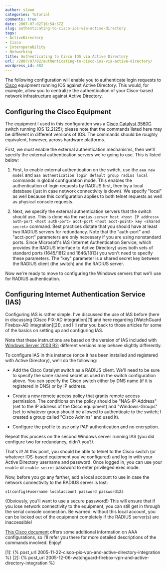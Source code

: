 ```yaml
---
author: slowe
categories: Tutorial
comments: true
date: 2007-07-02T16:54:57Z
slug: authenticating-to-cisco-ios-via-active-directory
tags:
- ActiveDirectory
- Cisco
- Interoperability
- Networking
title: Authenticating to Cisco IOS via Active Directory
url: /2007/07/02/authenticating-to-cisco-ios-via-active-directory/
wordpress_id: 482
---
```


The following configuration will enable you to authenticate login requests to [Cisco](http://www.cisco.com/) equipment running IOS against Active Directory. This would, for example, allow you to centralize the authentication of your Cisco-based network infrastructure against Active Directory.

## Configuring the Cisco Equipment

The equipment I used in this configuration was a [Cisco Catalyst 3560G](http://www.cisco.com/en/US/products/hw/switches/ps5528/index.html) switch running IOS 12.2(25); please note that the commands listed here may be different in different versions of IOS. The commands should be roughly equivalent, however, across hardware platforms.

First, we must enable the external authentication mechanisms, then we'll specify the external authentication servers we're going to use. This is listed below:

1. First, to enable external authentication on the switch, use the `aaa new model` and `aaa authentication login default group radius local` commands in global configuration mode. This enables the authentication of login requests by RADIUS first, then by a local database (just in case network connectivity is down). We specify "local" as well because this configuration applies to both telnet requests as well as physical console requests.

2. Next, we specify the external authentication servers that the switch should use. This is done via the `radius-server host <host IP address> auth-port <host auth-port> acct-port <host acct-point> key <shared secret>` command.  Best practices dictate that you should have at least two RADIUS servers for redundancy. Note that the "auth-port" and "acct-port" parameters are only necessary if you are using nonstandard ports. Since Microsoft's IAS (Internet Authentication Service, which provides the RADIUS interface to Active Directory) uses both sets of standard ports (1645/1812 and 1646/1813) you won't need to specify these parameters. The "key" parameter is a shared secret key between the RADIUS client (the switch) and the RADIUS server.

Now we're ready to move to configuring the Windows servers that we'll use for RADIUS authentication.

## Configuring Internet Authentication Service (IAS)

Configuring IAS is rather simple. I've discussed the use of IAS before (here in discussing [Cisco PIX-AD integration][1] and here regarding [WatchGuard Firebox-AD integration][2]), and I'll refer you back to those articles for some of the basics on setting up and configuring IAS.

Note that these instructions are based on the version of IAS included with [Windows Server 2003 R2](http://www.microsoft.com/windowsserver/default.mspx); different versions may behave slightly differently.

To configure IAS in this instance (once it has been installed and registered with Active Directory), we'll do the following:

* Add the Cisco Catalyst switch as a RADIUS client. We'll need to be sure to specify the same shared secret as used in the switch configuration above. You can specify the Cisco switch either by DNS name (if it is registered in DNS) or by IP address.

* Create a new remote access policy that grants remote access permission. The conditions on the policy should be "NAS-IP-Address" (set to the IP address of the Cisco equipment) and "Windows-Groups" (set to whatever group should be allowed to authenticate to the switch; I created a group called "Cisco Admins" and used it).

* Configure the profile to use only PAP authentication and no encryption.

Repeat this process on the second Windows server running IAS (you did configure two for redundancy, didn't you?).

That's it! At this point, you should be able to telnet to the Cisco switch (or whatever IOS-based equipment you've configured) and log in with your Active Directory username and password. Once logged in, you can use your `enable` or `enable secret` password to enter privileged exec mode.

Now, before you go any farther, add a local account to use in case the network connectivity to the RADIUS server is lost:

	s1(config)#username localaccount password password123

(Obviously, you'll want to use a secure password!) This will ensure that if you lose network connectivity to the equipment, you can still get in through the serial console connection. Be warned: without this local account, you can be locked out of the equipment completely if the RADIUS server(s) are inaccessible!

[This Cisco document](http://www.cisco.com/en/US/tech/tk59/technologies_tech_note09186a0080093c81.shtml) offers some additional information on AAA configurations, so I'll refer you there for more detailed descriptions of the commands involved. Enjoy!

[1]: {% post_url 2005-11-22-cisco-pix-vpn-and-active-directory-integration %}
[2]: {% post_url 2005-12-06-watchguard-firebox-vpn-and-active-directory-integration %}
